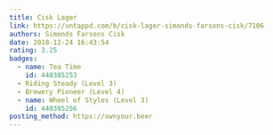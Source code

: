 ```yaml
---
title: Cisk Lager
link: https://untappd.com/b/cisk-lager-simonds-farsons-cisk/7106
authors: Simonds Farsons Cisk
date: 2018-12-24 16:43:54
rating: 3.25
badges:
  - name: Tea Time
    id: 440385253
  - Riding Steady (Level 3)
  - Brewery Pioneer (Level 4)
  - name: Wheel of Styles (Level 3)
    id: 440385256
posting_method: https://ownyour.beer
---
```

